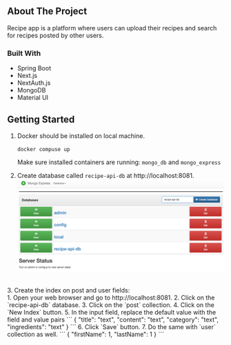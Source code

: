 ## About The Project
Recipe app is a platform where users can upload their recipes and search for recipes posted by other users.

### Built With
- Spring Boot
- Next.js
- NextAuth.js
- MongoDB
- Material UI

## Getting Started
1. Docker should be installed on local machine.
    ```
    docker compuse up
    ```
    Make sure installed containers are running: `mongo_db` and `mongo_express`
   <br />

2. Create database called `recipe-api-db` at http://localhost:8081.
![img.png](img.png)
<br/>
3. Create the index on post and user fields:</br>
   1. Open your web browser and go to http://localhost:8081.
   2. Click on the `recipe-api-db`  database.
   3. Click on the `post` collection.
   4. Click on the `New Index` button.
   5. In the input field, replace the default value with the field and value pairs
      ```
      {
         "title": "text",
         "content": "text",
         "category": "text",
         "ingredients": "text"
      }
      ```
   6. Click `Save` button.
   7. Do the same with `user` collection as well.
      ```
      {
         "firstName": 1,
    	 "lastName": 1
      }
      ```